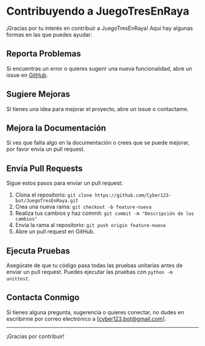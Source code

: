 # Contribuyendo a JuegoTresEnRaya

¡Gracias por tu interés en contribuir a JuegoTresEnRaya! Aquí hay algunas formas en las que puedes ayudar:

## Reporta Problemas
Si encuentras un error o quieres sugerir una nueva funcionalidad, abre un issue en [GitHub](https://github.com/Cyber123-bot/JuegoTresEnRaya/issues).

## Sugiere Mejoras
Si tienes una idea para mejorar el proyecto, abre un issue o contactame.

## Mejora la Documentación
Si ves que falta algo en la documentación o crees que se puede mejorar, por favor envía un pull request.

## Envía Pull Requests
Sigue estos pasos para enviar un pull request:
1. Clona el repositorio: `git clone https://github.com/Cyber123-bot/JuegoTresEnRaya.git`
2. Crea una nueva rama: `git checkout -b feature-nueva`
3. Realiza tus cambios y haz commit: `git commit -m "Descripción de los cambios"`
4. Envía la rama al repositorio: `git push origin feature-nueva`
5. Abre un pull request en GitHub.

## Ejecuta Pruebas
Asegúrate de que tu código pasa todas las pruebas unitarias antes de enviar un pull request. Puedes ejecutar las pruebas con `python -m unittest`.

## Contacta Conmigo
Si tienes alguna pregunta, sugerencia o quieres conectar, no dudes en escribirme por correo electrónico a [cyber123.bot@gmail.com].

---
¡Gracias por contribuir!